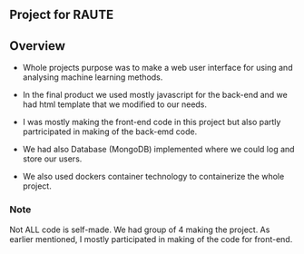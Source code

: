 Project for RAUTE 
---

## Overview

- Whole projects purpose was to make a web user interface for using and analysing machine learning methods.
- In the final product we used mostly javascript for the back-end and we had html template that we modified to our needs.
- I was mostly making the front-end code in this project but also partly partricipated in making of the back-emd code.
- We had also Database (MongoDB) implemented where we could log and store our users.

- We also used dockers container technology to containerize the whole project.

### Note

Not ALL code is self-made. We had group of 4 making the project. As earlier mentioned, I mostly participated in making of the code for front-end.

